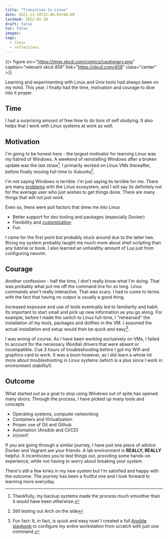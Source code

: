 ```yaml
---
title: "Transition to Linux"
date: 2021-11-18T22:46:03+08:00
lastmod: 2022-02-10
draft: false
toc: false
images:
tags:
  - linux
  - reflections
---
```


{{< figure src="https://imgs.xkcd.com/comics/cautionary.png" caption="relevant xkcd 456" link="https://xkcd.com/456" class="center" >}}

Learning and experimenting with Linux and Unix tools had always been on my mind.
This year, I finally had the time, motivation and courage to dive into it
proper.

<!--more-->

## Time

I had a surprising amount of free time to do tons of self studying. It also
helps that I work with Linux systems at work as well.

## Motivation

I'm going to be honest here - the largest motivator for learning Linux was my
hatred of Windows. A weekend of reinstalling Windows after a broken update was
the last straw[^1]. I primarily worked on Linux VMs thereafter, before finally
moving full-time to Xubuntu[^2].

I'm not saying Windows is terrible. I'm just saying its terrible for me. There
are many [problems](https://corn.codeberg.page/notlinux.html) with the Linux
ecosystem, and I will say its definitely not for the average user who just
wishes to get things done. There are many things that will not *just work*.

Even so, there were pull factors that drew me into Linux
- Better support for dev tooling and packages (especially Docker)
- Flexibility and [customization](https://github.com/kencx/dotfiles)
- Fun

I came for the first point but probably stuck around due to the latter two.
Ricing my system probably taught me much more about shell scripting than any
tutorial or book. I also learned an unhealthy amount of Lua just from configuring
neovim.

## Courage

Another confession - half the time, I don't really know what I'm doing. That was
probably what put me off the command line for so long. Linux commands aren't
really interactive. That was scary. I had to come to terms with the fact that
having no output is usually a good thing.

Increased exposure and use of tools eventually led to familiarity and habit. Its
important to start small and pick up new information as you go along. For
example, before I made the switch to Linux full-time, I "rehearsed" the
installation of my tools, packages and dotfiles in the VM. I assumed the actual
installation and setup would then be quick and easy[^3].

I was wrong of course. As I have been working exclusively on VMs, I failed to
account for the necessary (Nvidia) drivers that were absent or incompatible. Cue 3 hours
of troubleshooting before I got my Wifi and graphics card to work. It was a boon
however, as I did learn a whole lot more about troubleshooting in Linux systems
(which is a plus since I work in environment stability!).

## Outcome

What started out as a goal to stop using Windows out of spite has opened many
doors. Through the process, I have picked up many tools and concepts
- Operating systems, computer networking
- Containers and Virtualization
- Proper use of Git and Github
- Automation (Ansible and CI/CD)
- (n)vim!!

If you are going through a similar journey, I have just one piece of advice:
Docker and Vagrant are your friends. A lab environment is **REALLY, REALLY**
helpful. It incentivizes you to test things out, providing some hands-on
experience, while not having to worry about breaking your system.

There's still a few kinks in my new system but I'm satisfied and happy with the
outcome. The journey has been a fruitful one and I look forward to learning more
everyday.

[^1]: Thankfully, my backup systems made the process much smoother than it would have been otherwise.
[^2]: Still testing out Arch on the side
[^3]: Fun fact: It, in fact, is quick and easy now! I created a full [Ansible
  playbook](https://github.com/kencx/playbooks) to configure my entire workstation from scratch with just one
  command.
